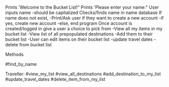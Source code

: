 Prints 'Welcome to the Bucket List!"
Prints 'Please enter your name:"
User inputs name
    -should be capitalized
Checks/finds name in name database
If name does not exist,
    -Print/Ask user if they want to create a new account
        -if yes, create new account
        -else, end program
Once account is created/logged in give a user a choice to pick from
    -View all my items in my bucket list
    -View list of all prepopulated destinations
        -Add them to their bucket list
    -User can edit items on their bucket list
        -update travel dates
        -delete from bucket list

Methods

#find_by_name

Traveller:
#view_my_list
#view_all_destinations
#add_destination_to_my_list
#update_travel_dates
#delete_item_from_my_list

